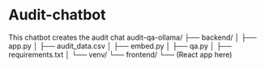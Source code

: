 # Audit-chatbot
This chatbot creates the audit chat
audit-qa-ollama/
├── backend/
│   ├── app.py
│   ├── audit_data.csv
│   ├── embed.py
│   ├── qa.py
│   ├── requirements.txt
│   └── venv/
└── frontend/
    └── (React app here)
